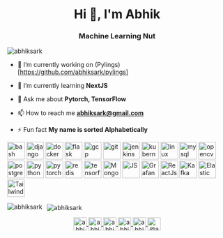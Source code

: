<h1 align="center">Hi 👋, I'm Abhik</h1>
<h3 align="center">Machine Learning Nut</h3>
<p align="left"> <img src="https://komarev.com/ghpvc/?username=abhiksark" alt="abhiksark" /> </p>

- 🔭 I’m currently working on (Pylings)[https://github.com/abhiksark/pylings]

- 🌱 I’m currently learning **NextJS**

- 💬 Ask me about **Pytorch, TensorFlow**

- 📫 How to reach me **abhiksark@gmail.com** 


- ⚡ Fun fact **My name is sorted Alphabetically**

<!-- BLOG-POST-LIST:START -->
<!-- BLOG-POST-LIST:END -->
<p align="left">
  <img src="https://www.vectorlogo.zone/logos/gnu_bash/gnu_bash-icon.svg" alt="bash" width="40" height="40" />
  <img src="https://www.vectorlogo.zone/logos/djangoproject/djangoproject-icon.svg" alt="django" width="40" height="40" />
  <img src="https://www.vectorlogo.zone/logos/docker/docker-icon.svg" alt="docker" width="40" height="40" />
  <img src="https://www.vectorlogo.zone/logos/pocoo_flask/pocoo_flask-icon.svg" alt="flask" width="40" height="40" />
  <img src="https://www.vectorlogo.zone/logos/google_cloud/google_cloud-icon.svg" alt="gcp" width="40" height="40" />
  <img src="https://www.vectorlogo.zone/logos/git-scm/git-scm-icon.svg" alt="git" width="40" height="40" />
  <img src="https://www.vectorlogo.zone/logos/jenkins/jenkins-icon.svg" alt="jenkins" width="40" height="40" />
  <img src="https://www.vectorlogo.zone/logos/kubernetes/kubernetes-icon.svg" alt="kubernetes" width="40" height="40" />
  <img src="https://www.vectorlogo.zone/logos/linux/linux-icon.svg" alt="linux" width="40" height="40" />
  <img src="https://www.vectorlogo.zone/logos/mysql/mysql-ar21.svg" alt="mysql" width="40" height="40" />
  <img src="https://www.vectorlogo.zone/logos/opencv/opencv-icon.svg" alt="opencv" width="40" height="40" />
  <img src="https://www.vectorlogo.zone/logos/postgresql/postgresql-vertical.svg" alt="postgresql" width="40" height="40" />
  <img src="https://www.vectorlogo.zone/logos/python/python-icon.svg" alt="python" width="40" height="40" />
  <img src="https://www.vectorlogo.zone/logos/pytorch/pytorch-icon.svg" alt="pytorch" width="40" height="40" />
  <img src="https://www.vectorlogo.zone/logos/redis/redis-icon.svg" alt="redis" width="40" height="40" />
  <img src="https://www.vectorlogo.zone/logos/tensorflow/tensorflow-icon.svg" alt="tensorflow" width="40" height="40" />
  <img src="https://www.vectorlogo.zone/logos/mongodb/mongodb-icon.svg" alt="Mongo" width="40" height="40" />
  <img src="https://www.vectorlogo.zone/logos/javascript/javascript-icon.svg" alt="JS" width="40" height="40" />
  <img src="https://www.vectorlogo.zone/logos/grafana/grafana-icon.svg" alt="Grafana" width="40" height="40" />
  <img src="https://www.vectorlogo.zone/logos/reactjs/reactjs-icon.svg" alt="ReactJs" width="40" height="40" />
  <img src="https://www.vectorlogo.zone/logos/apache_kafka/apache_kafka-icon.svg" alt="Kafka" width="40" height="40" />
  <img src="https://www.vectorlogo.zone/logos/elastic/elastic-icon.svg" alt="Elastic" width="40" height="40" />
   <img src="https://www.vectorlogo.zone/logos/tailwindcss/tailwindcss-icon.svg" alt="Tailwindcss" width="40" height="40" />
</p>
<p>
  <img align="left" src="https://github-readme-stats.vercel.app/api/top-langs/?username=abhiksark&layout=compact&hide=html" alt="abhiksark" />
</p>
<p>&nbsp; <img align="center" src="https://github-readme-stats.vercel.app/api?username=abhiksark&show_icons=true" alt="abhiksark" />
</p>
<p align="center">
  <a href="https://dev.to/abhiksark" target="blank">
    <img align="center" src="https://cdn.jsdelivr.net/npm/simple-icons@3.0.1/icons/dev-dot-to.svg" alt="abhiksark" height="30" width="30" />
  </a>
  <a href="https://twitter.com/abhiksark" target="blank">
    <img align="center" src="https://cdn.jsdelivr.net/npm/simple-icons@3.0.1/icons/twitter.svg" alt="abhiksark" height="30" width="30" />
  </a>
  <a href="https://linkedin.com/in/abhiksark" target="blank">
    <img align="center" src="https://cdn.jsdelivr.net/npm/simple-icons@3.0.1/icons/linkedin.svg" alt="abhiksark" height="30" width="30" />
  </a>
  <a href="https://stackoverflow.com/users/abhiksark" target="blank">
    <img align="center" src="https://cdn.jsdelivr.net/npm/simple-icons@3.0.1/icons/stackoverflow.svg" alt="abhiksark" height="30" width="30" />
  </a>
  <a href="https://kaggle.com/abhiksark" target="blank">
    <img align="center" src="https://cdn.jsdelivr.net/npm/simple-icons@3.0.1/icons/kaggle.svg" alt="abhiksark" height="30" width="30" />
  </a>
  <a href="https://medium.com/@abhiksark" target="blank">
    <img align="center" src="https://cdn.jsdelivr.net/npm/simple-icons@3.0.1/icons/medium.svg" alt="@abhiksark" height="30" width="30" />
  </a>
</p>
